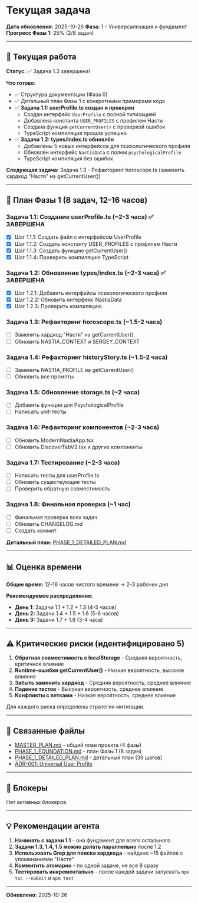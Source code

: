# Текущая задача

**Дата обновления:** 2025-10-26
**Фаза:** 1 - Универсализация и фундамент
**Прогресс Фазы 1:** 25% (2/8 задач)

---

## 🎯 Текущая работа

**Статус:** ✅ Задача 1.2 завершена!

**Что готово:**
- ✅ Структура документации (Фаза 0)
- ✅ Детальный план Фазы 1 с конкретными примерами кода
- ✅ **Задача 1.1: userProfile.ts создан и проверен**
  - Создан интерфейс `UserProfile` с полной типизацией
  - Добавлена константа `USER_PROFILES` с профилем Насти
  - Создана функция `getCurrentUser()` с проверкой ошибок
  - TypeScript компиляция прошла успешно
- ✅ **Задача 1.2: types/index.ts обновлён**
  - Добавлены 5 новых интерфейсов для психологического профиля
  - Обновлён интерфейс `NastiaData` с полем `psychologicalProfile`
  - TypeScript компиляция без ошибок

**Следующая задача:** Задача 1.3 - Рефакторинг horoscope.ts (заменить хардкод "Настя" на getCurrentUser())

---

## 📝 План Фазы 1 (8 задач, 12-16 часов)

### Задача 1.1: Создание userProfile.ts (~2-3 часа) ✅ ЗАВЕРШЕНА
- [x] Шаг 1.1.1: Создать файл с интерфейсом UserProfile
- [x] Шаг 1.1.2: Создать константу USER_PROFILES с профилем Насти
- [x] Шаг 1.1.3: Создать функцию getCurrentUser()
- [x] Шаг 1.1.4: Проверить компиляцию TypeScript

### Задача 1.2: Обновление types/index.ts (~2-3 часа) ✅ ЗАВЕРШЕНА
- [x] Шаг 1.2.1: Добавить интерфейсы психологического профиля
- [x] Шаг 1.2.2: Обновить интерфейс NastiaData
- [x] Шаг 1.2.3: Проверить компиляцию

### Задача 1.3: Рефакторинг horoscope.ts (~1.5-2 часа)
- [ ] Заменить хардкод "Настя" на getCurrentUser()
- [ ] Обновить NASTIA_CONTEXT и SERGEY_CONTEXT

### Задача 1.4: Рефакторинг historyStory.ts (~1.5-2 часа)
- [ ] Заменить NASTIA_PROFILE на getCurrentUser()
- [ ] Обновить все промпты

### Задача 1.5: Обновление storage.ts (~2 часа)
- [ ] Добавить функции для PsychologicalProfile
- [ ] Написать unit-тесты

### Задача 1.6: Рефакторинг компонентов (~2-3 часа)
- [ ] Обновить ModernNastiaApp.tsx
- [ ] Обновить DiscoverTabV2.tsx и другие компоненты

### Задача 1.7: Тестирование (~2-3 часа)
- [ ] Написать тесты для userProfile.ts
- [ ] Обновить существующие тесты
- [ ] Проверить обратную совместимость

### Задача 1.8: Финальная проверка (~1 час)
- [ ] Финальная проверка всех задач
- [ ] Обновить CHANGELOG.md
- [ ] Создать коммит

**Детальный план:** [PHASE_1_DETAILED_PLAN.md](../roadmap/PHASE_1_DETAILED_PLAN.md)

---

## 📊 Оценка времени

**Общее время:** 12-16 часов чистого времени → 2-3 рабочих дня

**Рекомендуемое распределение:**
- **День 1:** Задачи 1.1 + 1.2 + 1.3 (4-5 часов)
- **День 2:** Задачи 1.4 + 1.5 + 1.6 (5-6 часов)
- **День 3:** Задачи 1.7 + 1.8 (3-4 часа)

---

## ⚠️ Критические риски (идентифицировано 5)

1. **Обратная совместимость с localStorage** - Средняя вероятность, критичное влияние
2. **Runtime-ошибки getCurrentUser()** - Низкая вероятность, высокое влияние
3. **Забыть заменить хардкод** - Средняя вероятность, среднее влияние
4. **Падение тестов** - Высокая вероятность, среднее влияние
5. **Конфликты с ветками** - Низкая вероятность, среднее влияние

Для каждого риска определены стратегии митигации.

---

## 🔗 Связанные файлы

- [MASTER_PLAN.md](../MASTER_PLAN.md) - общий план проекта (4 фазы)
- [PHASE_1_FOUNDATION.md](../roadmap/PHASE_1_FOUNDATION.md) - план Фазы 1 (8 задач)
- [PHASE_1_DETAILED_PLAN.md](../roadmap/PHASE_1_DETAILED_PLAN.md) - детальный план (39 шагов)
- [ADR-001: Universal User Profile](../architecture/ADR-001-universal-user-profile.md)

---

## 🚧 Блокеры

Нет активных блокеров.

---

## 💡 Рекомендации агента

1. **Начинать с задачи 1.1** - она фундамент для всего остального
2. **Задачи 1.3, 1.4, 1.5 можно делать параллельно** после 1.2
3. **Использовать Grep для поиска хардкода** - найдено ~15 файлов с упоминаниями "Настя"
4. **Коммитить атомарно** - по одной задаче, не все 8 сразу
5. **Тестировать инкрементально** - после каждой задачи запускать `npx tsc --noEmit` и `npm test`

---

**Обновлено:** 2025-10-26
